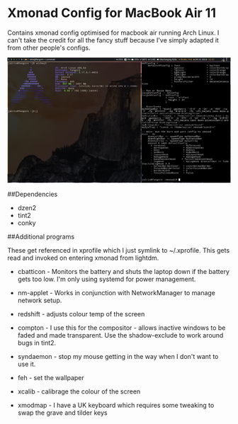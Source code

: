 Xmonad Config for MacBook Air 11
================================

Contains xmonad config optimised for macbook air running Arch Linux. I can't take the credit for all the fancy stuff because I've simply adapted it from other people's configs.

![Alt text](/screenshot.png?raw=true "Screenshot")


##Dependencies

* dzen2
* tint2
* conky

##Additional programs 

These get referenced in xprofile which I just symlink to ~/.xprofile. This gets read and invoked on entering xmonad from lightdm. 

* cbatticon - Monitors the battery and shuts the laptop down if the battery gets too low. I'm only using systemd for power management.

* nm-applet - Works in conjunction with NetworkManager to manage network setup. 

* redshift - adjusts colour temp of the screen

* compton - I use this for the compositor - allows inactive windows to be faded and made transparent. Use the shadow-exclude to work around bugs in tint2.

* syndaemon - stop my mouse getting in the way when I don't want to use it.

* feh - set the wallpaper

* xcalib - calibrage the colour of the screen

* xmodmap - I have a UK keyboard which requires some tweaking to swap the grave and tilder keys


